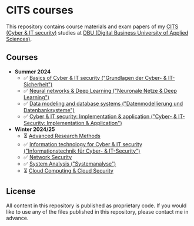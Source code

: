 # CITS courses

This repository contains course materials and exam papers of my
[CITS (Cyber & IT security)][1] studies at
[DBU (Digital Business University of Applied Sciences)][2].

## Courses

* **Summer 2024**
  - ✅ [Basics of Cyber & IT security ("Grundlagen der Cyber- & IT-Sicherheit")](GCIT01/README.md)
  - ✅ [Neural networks & Deep Learning ("Neuronale Netze & Deep Learning")](NNDL91/README.md)
  - ✅ [Data modeling and database systems ("Datenmodellierung und Datenbanksysteme")](DADA01/README.md)
  - ✅ [Cyber & IT security: Implementation & application ("Cyber- & IT-Security: Implementation & Application")](IMAP01/README.md)
* **Winter 2024/25**
  - ⏳ [Advanced Research Methods](ADRM01/README.md)
  - ✅ [Information technology for Cyber & IT security ("Informationstechnik für Cyber- & IT-Security")](ITCI01/README.md)
  - ✅ [Network Security](NESE01/README.md)
  - ✅ [System Analysis ("Systemanalyse")](SYAL02/README.md)
  - ⏳ [Cloud Computing & Cloud Security](CCCS02/README.md)

## License

All content in this repository is published as proprietary code.
If you would like to use any of the files published in this
repository, please contact me in advance.

[1]: https://dbuas.de/master/cyber-it-security-master/
[2]: https://dbuas.de/
